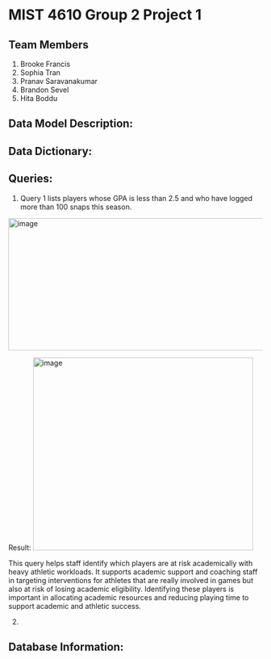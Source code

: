 # MIST 4610 Group 2 Project 1

## Team Members 
1. Brooke Francis
2. Sophia Tran
3. Pranav Saravanakumar
4. Brandon Sevel
5. Hita Boddu

## Data Model Description: 

## Data Dictionary:

## Queries:
1. Query 1 lists players whose GPA is less than 2.5 and who have logged more than 100 snaps this season.
<img width="1230" height="262" alt="image" src="https://github.com/user-attachments/assets/761b12d7-2c69-4692-919b-b1127fdf327c" />

Result:
<img width="436" height="382" alt="image" src="https://github.com/user-attachments/assets/a6e9d2d4-cdaf-43be-93e0-6f42336fdc45" />

This query helps staff identify which players are at risk academically with heavy athletic workloads. It supports academic support and coaching staff in targeting interventions for athletes that are really involved in games but also at risk of losing academic eligibility. Identifying these players is important in allocating academic resources and reducing playing time to support academic and athletic success.

2. 

## Database Information: 

